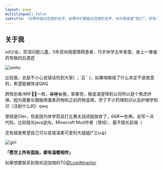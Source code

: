 ```yaml
---
layout: page
multilingual: false
subtitle: "如果你能记住我的名字，如果你们都能记住我的名字，也许我或者“我们”，终有一天能自由地生存着。"
---
```


## 关于我
od少女，资深问题儿童，5年双向情感障碍患者，15岁休学五年笨蛋，身上一堆嗑药导致的后遗症

![smhc](/img/about/smhc.avif)

比较直，总是不小心说错话伤到大家( ；´Д｀)，如果咱做错了什么肯定不是故意的，希望能被体谅QAQ

跨性别者/MtF🏳️‍⚧️一枚，~~昏睡女孩~~，家暴党，极度渴望得到认同所以是个焦虑炸弹，因为需要长期服用激素药物和之前药物滥用，学了不少药理知识以及护理学知识（注射什么的）qwq

曾经是OIer，但是因为休学而且打比赛太自闭就放弃了，~~CCF一生黑~~。会写一点代码，比较擅长java逆向，Minecraft Mod作者（曾经），最不擅长前端（

还有就是希望自己可以变成温柔可爱的大姐姐(*≧ω≦)

![girl](/img/about/1.gif)

**「愿世上所有孤独，都有温暖相伴」**

如果想要联系到我欢迎加咱的TG[@LostAttractor](https://t.me/lostattractor)

<!-- 该博客将与我的博客主站[lostattractor.net](https://lostattractor.net)同步更新，当作一个静态页面的备份ww -->
